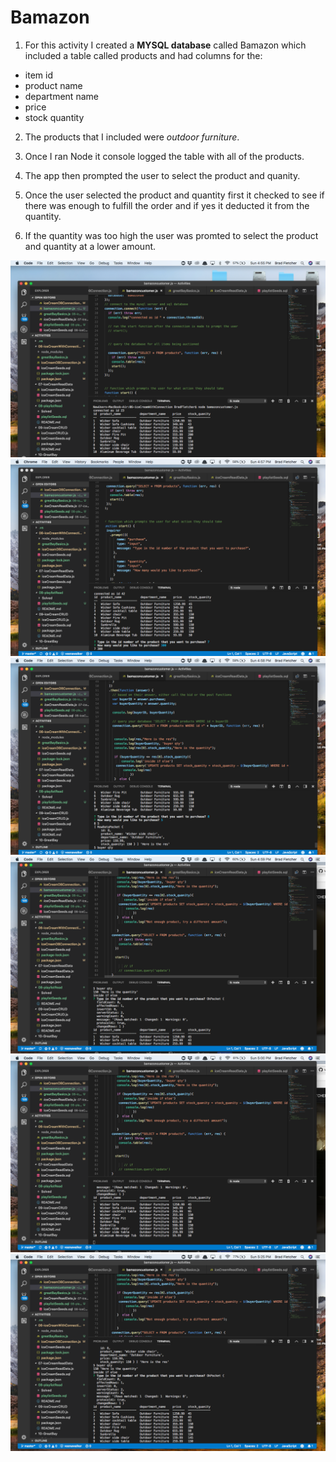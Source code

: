 # Bamazon
1. For this activity I created a **MYSQL database** called Bamazon which included a table called products and had columns for the:
* item id 
* product name 
* department name 
* price  
* stock quantity 

2. The products that I included were *outdoor furniture*.

3. Once I ran Node it console logged the table with all of the products. 
4. The app then prompted the user to select the product and quanity.
5. Once the user selected the product and quantity first it checked to see if there was enough to fulfill the order and if yes it deducted it from the quantity. 
6. If the quantity was too high the user was promted to select the product and quantity at a lower amount. 

![](images/pic1.png)
![](images/pic2.png)
![](images/pic3.png)
![](images/pic4.png)
![](images/pic5.png)
![](images/pic6.png)
